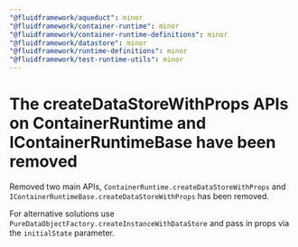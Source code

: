 ```yaml
---
"@fluidframework/aqueduct": minor
"@fluidframework/container-runtime": minor
"@fluidframework/container-runtime-definitions": minor
"@fluidframework/datastore": minor
"@fluidframework/runtime-definitions": minor
"@fluidframework/test-runtime-utils": minor
---
```


# The createDataStoreWithProps APIs on ContainerRuntime and IContainerRuntimeBase have been removed

Removed two main APIs, `ContainerRuntime.createDataStoreWithProps` and `IContainerRuntimeBase.createDataStoreWithProps`
has been removed.

For alternative solutions use `PureDataObjectFactory.createInstanceWithDataStore` and pass in props via the `initialState`
parameter.
